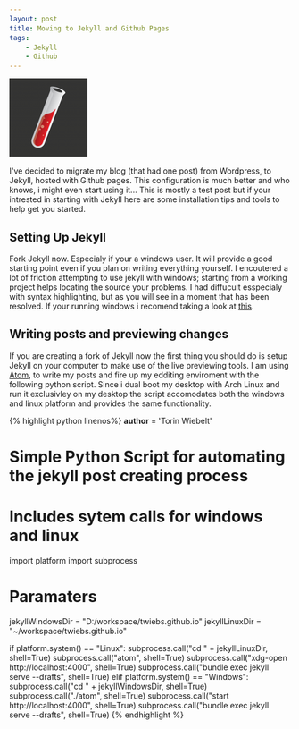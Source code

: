 ```yaml
---
layout: post
title: Moving to Jekyll and Github Pages
tags:
    - Jekyll
    - Github
---
```


![JekyllLogoImage](/images/jekyll-logo.png)

I've decided to migrate my blog (that had one post) from Wordpress, to Jekyll, hosted with Github pages.  This configuration is much better and who knows, i might even start using it...  This is mostly a test post but if your intrested in starting with Jekyll here are some installation tips and tools to help get you started.

## Setting Up Jekyll
Fork Jekyll now.  Especialy if your a windows user.  It will provide a good starting point even if you plan on writing everything yourself. I encoutered a lot of friction attempting to use jekyll with windows; starting from a working project helps locating the source your problems.  I had diffucult esspecialy with syntax highlighting, but as you will see in a moment that has been resolved.  If your running windows i recomend taking a look at [this](http://jekyll-windows.juthilo.com/3-syntax-highlighting/).

## Writing posts and previewing changes
If you are creating a fork of Jekyll now the first thing you should do is setup Jekyll on your computer to make use of the live previewing tools.  I am using [Atom](https://atom.io/), to write my posts and fire up my edditing enviroment with the following python script.  Since i dual boot my desktop with Arch Linux and run it exclusivley on my desktop the script accomodates both the windows and linux platform and provides the same functionality.

{% highlight python linenos%}
__author__ = 'Torin Wiebelt'
# Simple Python Script for automating the jekyll post creating process
# Includes sytem calls for windows and linux

import platform
import subprocess

# Paramaters
jekyllWindowsDir = "D:/workspace/twiebs.github.io"
jekyllLinuxDir = "~/workspace/twiebs.github.io"

if platform.system() == "Linux":
    subprocess.call("cd " + jekyllLinuxDir, shell=True)
    subprocess.call("atom", shell=True)
    subprocess.call("xdg-open http://localhost:4000", shell=True)
    subprocess.call("bundle exec jekyll serve --drafts", shell=True)
elif platform.system() == "Windows":
    subprocess.call("cd " + jekyllWindowsDir, shell=True)
    subprocess.call("./atom", shell=True)
    subprocess.call("start http://localhost:4000", shell=True)
    subprocess.call("bundle exec jekyll serve --drafts", shell=True)
{% endhighlight %}
